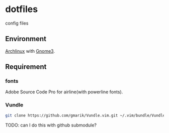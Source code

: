 # dotfiles
config files

## Environment
[Archlinux][] with [Gnome3][].

## Requirement

### fonts

Adobe Source Code Pro for airline(with powerline fonts). 

### Vundle

```sh
git clone https://github.com/gmarik/Vundle.vim.git ~/.vim/bundle/Vundle.vim
```

TODO: can I do this with github submodule?

[Archlinux]: www.archlinux.org
[Gnome3]: www.gnome.org

